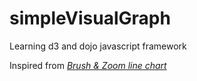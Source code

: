 # simpleVisualGraph

Learning d3 and dojo javascript framework

Inspired from [_Brush & Zoom line chart_](https://bl.ocks.org/cse4qf/b4df62d5df6f47ece8f734e746d106ef)

